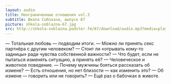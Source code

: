 ```yaml
---
layout: audio
title: Неограниченные отношения vol.3
subtitle: Школа Соблазна, выпуск 67
picture: shkola-soblazna-67.jpg
src: http://shkola-soblazna.podster.fm/67/download/audio.mp3?media=player
---
```

— Тотальная любовь — подводим итоги.
— Можно ли принять секс партнёра с другим человеком?
— Стоит ли «отрывать кому-то задницы» ради чувства собственной важности?
— Что будет, если не пытаться изменять ситуацию, а принять её?
— Человеческое и животное поведение.
— Почему мужчины бояться рассказать об измене?
— Есть отношения, но нет близости — как изменить это?
— Об измене — говорить или не говорить?
— Ещё раз о бабочках в животе.